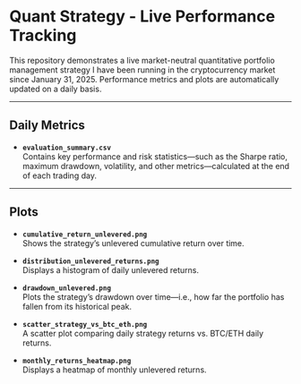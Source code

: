 # Quant Strategy - Live Performance Tracking

This repository demonstrates a live market-neutral quantitative portfolio management strategy I have been running in the cryptocurrency market since January 31, 2025. Performance metrics and plots are automatically updated on a daily basis.

---

## Daily Metrics

- **`evaluation_summary.csv`**  
  Contains key performance and risk statistics—such as the Sharpe ratio, maximum drawdown, volatility, and other metrics—calculated at the end of each trading day.

---

## Plots

- **`cumulative_return_unlevered.png`**  
  Shows the strategy’s unlevered cumulative return over time.

- **`distribution_unlevered_returns.png`**  
  Displays a histogram of daily unlevered returns.

- **`drawdown_unlevered.png`**  
  Plots the strategy’s drawdown over time—i.e., how far the portfolio has fallen from its historical peak.

- **`scatter_strategy_vs_btc_eth.png`**  
  A scatter plot comparing daily strategy returns vs. BTC/ETH daily returns.

- **`monthly_returns_heatmap.png`**  
  Displays a heatmap of monthly unlevered returns.

